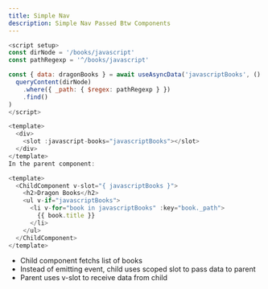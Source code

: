 ```yaml
---
title: Simple Nav
description: Simple Nav Passed Btw Components
---
```


```js
<script setup>
const dirNode = '/books/javascript'
const pathRegexp = '^/books/javascript'

const { data: dragonBooks } = await useAsyncData('javascriptBooks', () => 
  queryContent(dirNode)
    .where({ _path: { $regex: pathRegexp } })
    .find()
)
</script>

<template>
  <div>
    <slot :javascript-books="javascriptBooks"></slot>
  </div>
</template>
In the parent component:

<template>
  <ChildComponent v-slot="{ javascriptBooks }">
    <h2>Dragon Books</h2>
    <ul v-if="javascriptBooks">
      <li v-for="book in javascriptBooks" :key="book._path">
        {{ book.title }}
      </li>
    </ul>
  </ChildComponent>
</template>
```

- Child component fetchs list of books 
- Instead of emitting event, child uses scoped slot to pass data to parent
- Parent uses v-slot to receive data from child 

